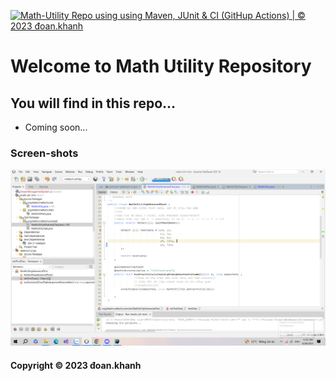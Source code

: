 [![Math-Utility Repo using using Maven, JUnit & CI (GitHup Actions) |  © 2023 đoan.khanh](https://github.com/khanhncd2008/math-util-mvn/actions/workflows/math-util-ci.yml/badge.svg)](https://github.com/khanhncd2008/math-util-mvn/actions/workflows/math-util-ci.yml)
# Welcome to Math Utility Repository

## You will find in this repo...

* Coming soon...

### Screen-shots
![DDT Source code](https://github.com/khanhncd2008/math-util-mvn/blob/main/screenshots/DDT%20Source%20with%20JUnit.png)

#### Copyright &#169; 2023 đoan.khanh